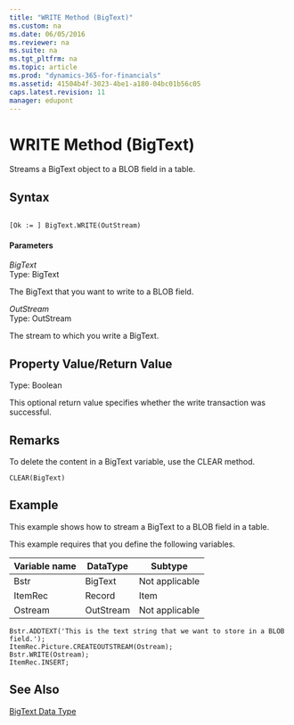 ```yaml
---
title: "WRITE Method (BigText)"
ms.custom: na
ms.date: 06/05/2016
ms.reviewer: na
ms.suite: na
ms.tgt_pltfrm: na
ms.topic: article
ms.prod: "dynamics-365-for-financials"
ms.assetid: 41504b4f-3023-4be1-a180-04bc01b56c05
caps.latest.revision: 11
manager: edupont
---
```

# WRITE Method (BigText)
Streams a BigText object to a BLOB field in a table.  
  
## Syntax  
  
```  
  
[Ok := ] BigText.WRITE(OutStream)  
```  
  
#### Parameters  
 *BigText*  
 Type: BigText  
  
 The BigText that you want to write to a BLOB field.  
  
 *OutStream*  
 Type: OutStream  
  
 The stream to which you write a BigText.  
  
## Property Value/Return Value  
 Type: Boolean  
  
 This optional return value specifies whether the write transaction was successful.  
  
## Remarks  
 To delete the content in a BigText variable, use the CLEAR method.  
  
```  
CLEAR(BigText)  
```  
  
## Example  
 This example shows how to stream a BigText to a BLOB field in a table.  
  
 This example requires that you define the following variables.  
  
|Variable name|DataType|Subtype|  
|-------------------|--------------|-------------|  
|Bstr|BigText|Not applicable|  
|ItemRec|Record|Item|  
|Ostream|OutStream|Not applicable|  
  
```  
Bstr.ADDTEXT('This is the text string that we want to store in a BLOB field.');  
ItemRec.Picture.CREATEOUTSTREAM(Ostream);  
Bstr.WRITE(Ostream);  
ItemRec.INSERT;  
```  
  
## See Also  
 [BigText Data Type](../datatypes/devenv-BigText-Data-Type.md)